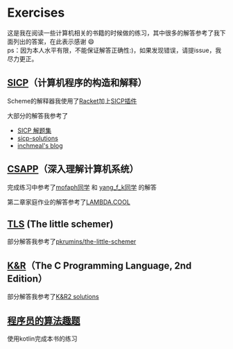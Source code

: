 # Exercises

这是我在阅读一些计算机相关的书籍的时候做的练习，其中很多的解答参考了我下面列出的答案，在此表示感谢 :smile:  
ps：因为本人水平有限，不能保证解答正确性:)，如果发现错误，请提issue，我尽力更正。

## [SICP](https://mitpress.mit.edu/sicp/full-text/book/book.html)（计算机程序的构造和解释）

Scheme的解释器我使用了[Racket](http://racket-lang.org)加上[SICP插件](http://docs.racket-lang.org/sicp-manual/index.html?q=sicp#%28part._.Introduction_to_the__lang_sicp_language%29)

大部分的解答我参考了

* [SICP 解题集](http://sicp.readthedocs.org/en/latest/index.html#) 
* [sicp-solutions](http://community.schemewiki.org/?sicp-solutions)
* [inchmeal's blog](http://www.inchmeal.io/sicp/) 

## [CSAPP](http://csapp.cs.cmu.edu/)（深入理解计算机系统）

完成练习中参考了[mofaph同学](https://github.com/mofaph/csapp) 和 [yang_f_k同学](http://blog.csdn.net/yang_f_k) 的解答

第二章家庭作业的解答参考了[LAMBDA.COOL](http://lambda.cool/wiki/doku.php?id=answers:csapp:start)

## [TLS](http://mitpress.mit.edu/books/little-schemer) (The little schemer)

部分解答我参考了[pkrumins/the-little-schemer](https://github.com/pkrumins/the-little-schemer)

## [K&R](https://book.douban.com/subject/1139336/)（The C Programming Language, 2nd Edition）

部分解答我参考了[K&R2 solutions](http://clc-wiki.net/wiki/K%26R2_solutions)

## [程序员的算法趣题](http://www.ituring.com.cn/book/1814)

使用kotlin完成本书的练习